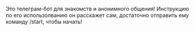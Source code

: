 Это телеграм-бот для знакомств и анонимного общения! Инструкцию по его использолванию он расскажет сам, достаточно отправить ему команду /start, чтобы начать!
